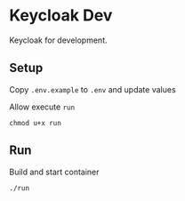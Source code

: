 # Keycloak Dev

Keycloak for development.

## Setup

Copy `.env.example` to `.env` and update values

Allow execute `run`

```
chmod u+x run
```

## Run

Build and start container

```
./run
```
